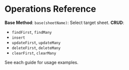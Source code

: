 # Operations Reference

**Base Method**: `base(sheetName)`: Select target sheet.
**CRUD**:

- `findFirst`, `findMany`
- `insert`
- `updateFirst`, `updateMany`
- `deleteFirst`, `deleteMany`
- `clearFirst`, `clearMany`

See each guide for usage examples.
